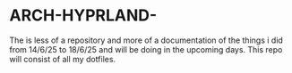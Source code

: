 # ARCH-HYPRLAND-
The is less of a repository and more of a documentation of the things i did from 14/6/25 to 18/6/25 and will be doing in the upcoming days. This repo will consist of all my dotfiles.
